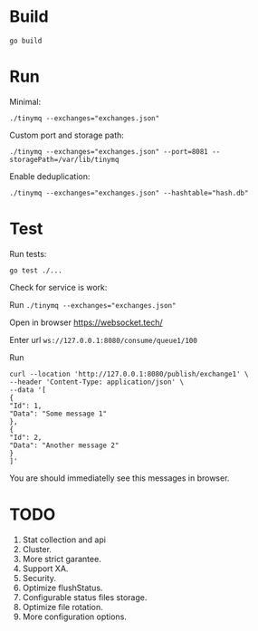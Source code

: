 Build
======

`go build`

Run
===

Minimal:

`./tinymq --exchanges="exchanges.json"`

Custom port and storage path:

`./tinymq --exchanges="exchanges.json" --port=8081 --storagePath=/var/lib/tinymq`

Enable deduplication:

`./tinymq --exchanges="exchanges.json" --hashtable="hash.db"`

Test
====

Run tests:

`go test ./...`

Check for service is work:

Run `./tinymq --exchanges="exchanges.json"`

Open in browser https://websocket.tech/

Enter url `ws://127.0.0.1:8080/consume/queue1/100`

Run 
```
curl --location 'http://127.0.0.1:8080/publish/exchange1' \
--header 'Content-Type: application/json' \
--data '[
{
"Id": 1,
"Data": "Some message 1"
},
{
"Id": 2,
"Data": "Another message 2"
}
]'
```

You are should immediatelly see this messages in browser.

TODO
====

1. Stat collection and api
2. Cluster.
3. More strict garantee.
4. Support XA.
5. Security.
6. Optimize flushStatus.
7. Configurable status files storage.
8. Optimize file rotation.
9. More configuration options.